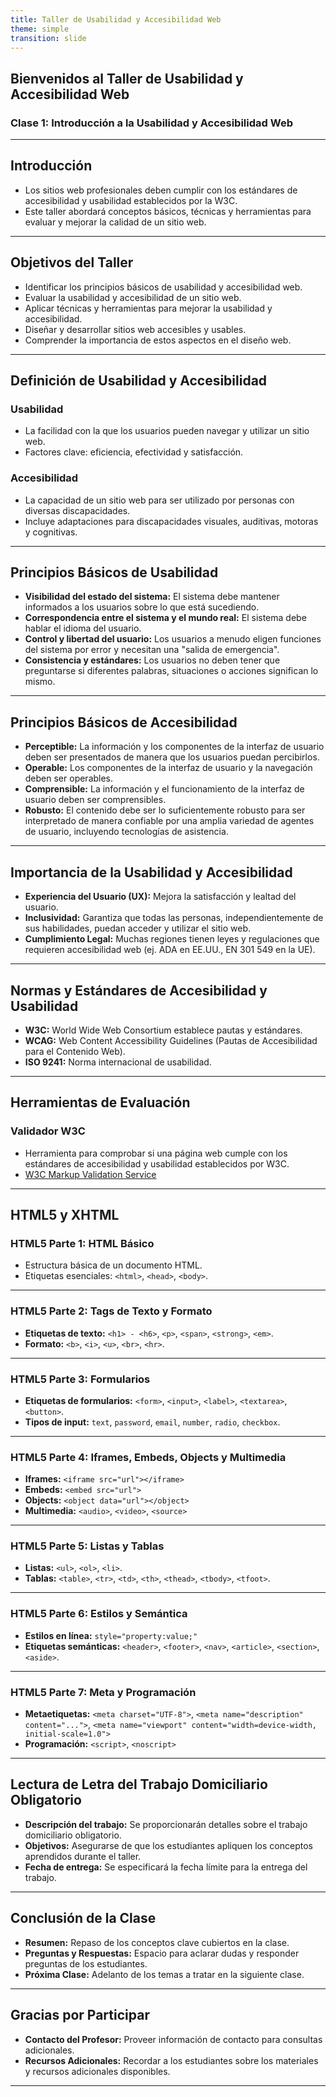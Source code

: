 ```yaml
---
title: Taller de Usabilidad y Accesibilidad Web
theme: simple
transition: slide
---
```

## Bienvenidos al Taller de Usabilidad y Accesibilidad Web

### Clase 1: Introducción a la Usabilidad y Accesibilidad Web

---

## Introducción

- Los sitios web profesionales deben cumplir con los estándares de accesibilidad y usabilidad establecidos por la W3C.
- Este taller abordará conceptos básicos, técnicas y herramientas para evaluar y mejorar la calidad de un sitio web.

---

## Objetivos del Taller

- Identificar los principios básicos de usabilidad y accesibilidad web.
- Evaluar la usabilidad y accesibilidad de un sitio web.
- Aplicar técnicas y herramientas para mejorar la usabilidad y accesibilidad.
- Diseñar y desarrollar sitios web accesibles y usables.
- Comprender la importancia de estos aspectos en el diseño web.

---

## Definición de Usabilidad y Accesibilidad

### Usabilidad

- La facilidad con la que los usuarios pueden navegar y utilizar un sitio web.
- Factores clave: eficiencia, efectividad y satisfacción.

### Accesibilidad

- La capacidad de un sitio web para ser utilizado por personas con diversas discapacidades.
- Incluye adaptaciones para discapacidades visuales, auditivas, motoras y cognitivas.

---

## Principios Básicos de Usabilidad

- **Visibilidad del estado del sistema:** El sistema debe mantener informados a los usuarios sobre lo que está sucediendo.
- **Correspondencia entre el sistema y el mundo real:** El sistema debe hablar el idioma del usuario.
- **Control y libertad del usuario:** Los usuarios a menudo eligen funciones del sistema por error y necesitan una "salida de emergencia".
- **Consistencia y estándares:** Los usuarios no deben tener que preguntarse si diferentes palabras, situaciones o acciones significan lo mismo.

---

## Principios Básicos de Accesibilidad

- **Perceptible:** La información y los componentes de la interfaz de usuario deben ser presentados de manera que los usuarios puedan percibirlos.
- **Operable:** Los componentes de la interfaz de usuario y la navegación deben ser operables.
- **Comprensible:** La información y el funcionamiento de la interfaz de usuario deben ser comprensibles.
- **Robusto:** El contenido debe ser lo suficientemente robusto para ser interpretado de manera confiable por una amplia variedad de agentes de usuario, incluyendo tecnologías de asistencia.

---

## Importancia de la Usabilidad y Accesibilidad

- **Experiencia del Usuario (UX):** Mejora la satisfacción y lealtad del usuario.
- **Inclusividad:** Garantiza que todas las personas, independientemente de sus habilidades, puedan acceder y utilizar el sitio web.
- **Cumplimiento Legal:** Muchas regiones tienen leyes y regulaciones que requieren accesibilidad web (ej. ADA en EE.UU., EN 301 549 en la UE).

---

## Normas y Estándares de Accesibilidad y Usabilidad

- **W3C:** World Wide Web Consortium establece pautas y estándares.
- **WCAG:** Web Content Accessibility Guidelines (Pautas de Accesibilidad para el Contenido Web).
- **ISO 9241:** Norma internacional de usabilidad.

---

## Herramientas de Evaluación

### Validador W3C

- Herramienta para comprobar si una página web cumple con los estándares de accesibilidad y usabilidad establecidos por W3C.
- [W3C Markup Validation Service](https://validator.w3.org/)

---

## HTML5 y XHTML

### HTML5 Parte 1: HTML Básico

- Estructura básica de un documento HTML.
- Etiquetas esenciales: `<html>`, `<head>`, `<body>`.

---

### HTML5 Parte 2: Tags de Texto y Formato

- **Etiquetas de texto:** `<h1> - <h6>`, `<p>`, `<span>`, `<strong>`, `<em>`.
- **Formato:** `<b>`, `<i>`, `<u>`, `<br>`, `<hr>`.

---

### HTML5 Parte 3: Formularios

- **Etiquetas de formularios:** `<form>`, `<input>`, `<label>`, `<textarea>`, `<button>`.
- **Tipos de input:** `text`, `password`, `email`, `number`, `radio`, `checkbox`.

---

### HTML5 Parte 4: Iframes, Embeds, Objects y Multimedia

- **Iframes:** `<iframe src="url"></iframe>`
- **Embeds:** `<embed src="url">`
- **Objects:** `<object data="url"></object>`
- **Multimedia:** `<audio>`, `<video>`, `<source>`

---

### HTML5 Parte 5: Listas y Tablas

- **Listas:** `<ul>`, `<ol>`, `<li>`.
- **Tablas:** `<table>`, `<tr>`, `<td>`, `<th>`, `<thead>`, `<tbody>`, `<tfoot>`.

---

### HTML5 Parte 6: Estilos y Semántica

- **Estilos en línea:** `style="property:value;"`
- **Etiquetas semánticas:** `<header>`, `<footer>`, `<nav>`, `<article>`, `<section>`, `<aside>`.

---

### HTML5 Parte 7: Meta y Programación

- **Metaetiquetas:** `<meta charset="UTF-8">`, `<meta name="description" content="...">`, `<meta name="viewport" content="width=device-width, initial-scale=1.0">`
- **Programación:** `<script>`, `<noscript>`

---

## Lectura de Letra del Trabajo Domiciliario Obligatorio

- **Descripción del trabajo:** Se proporcionarán detalles sobre el trabajo domiciliario obligatorio.
- **Objetivos:** Asegurarse de que los estudiantes apliquen los conceptos aprendidos durante el taller.
- **Fecha de entrega:** Se especificará la fecha límite para la entrega del trabajo.

---

## Conclusión de la Clase

- **Resumen:** Repaso de los conceptos clave cubiertos en la clase.
- **Preguntas y Respuestas:** Espacio para aclarar dudas y responder preguntas de los estudiantes.
- **Próxima Clase:** Adelanto de los temas a tratar en la siguiente clase.

---

## Gracias por Participar

- **Contacto del Profesor:** Proveer información de contacto para consultas adicionales.
- **Recursos Adicionales:** Recordar a los estudiantes sobre los materiales y recursos adicionales disponibles.

---

